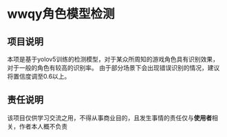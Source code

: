 # wwqy角色模型检测

## 项目说明
本项是基于yolov5训练的检测模型，对于某众所周知的游戏角色具有识别效果，对于一般的角色有较高的识别率。
由于部分场景下会出现错误识别的情况，建议将置信度调至0.6以上。

## 责任说明
该项目仅供学习交流之用，不得从事商业目的，且发生事情的责任仅与**使用者**相关，作者本人概不负责
